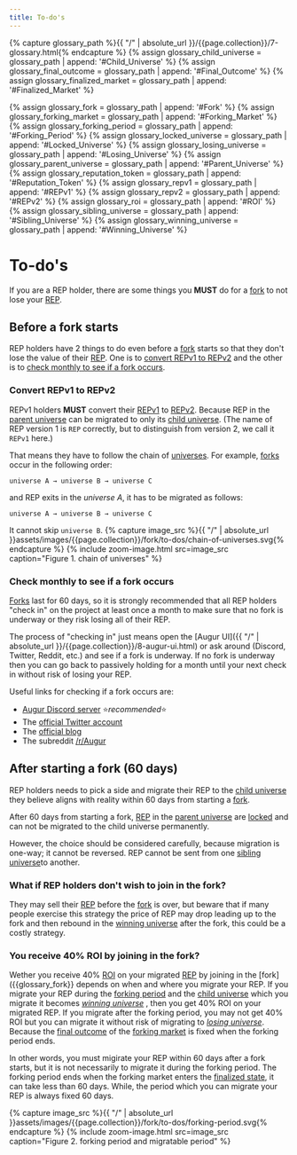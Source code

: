 ```yaml
---
title: To-do's
---
```

{% capture glossary_path %}{{ "/" | absolute_url }}/{{page.collection}}/7-glossary.html{% endcapture %}
{% assign glossary_child_universe = glossary_path | append: '#Child_Universe' %}
{% assign glossary_final_outcome = glossary_path | append: '#Final_Outcome' %}
{% assign glossary_finalized_market = glossary_path | append: '#Finalized_Market' %}

{% assign glossary_fork = glossary_path | append: '#Fork' %}
{% assign glossary_forking_market = glossary_path | append: '#Forking_Market' %}
{% assign glossary_forking_period = glossary_path | append: '#Forking_Period' %}
{% assign glossary_locked_universe = glossary_path | append: '#Locked_Universe' %}
{% assign glossary_losing_universe = glossary_path | append: '#Losing_Universe' %}
{% assign glossary_parent_universe = glossary_path | append: '#Parent_Universe' %}
{% assign glossary_reputation_token = glossary_path | append: '#Reputation_Token' %}
{% assign glossary_repv1 = glossary_path | append: '#REPv1' %}
{% assign glossary_repv2 = glossary_path | append: '#REPv2' %}
{% assign glossary_roi = glossary_path | append: '#ROI' %}
{% assign glossary_sibling_universe = glossary_path | append: '#Sibling_Universe' %}
{% assign glossary_winning_universe = glossary_path | append: '#Winning_Universe' %}

# To-do's
If you are a REP holder, there are some things you **MUST** do for a [fork]({{glossary_fork}}) to not lose your [REP]({{glossary_reputation_token}}).

## Before a fork starts
REP holders have 2 things to do even before a [fork]({{glossary_fork}}) starts so that they don't lose the value of their [REP]({{glossary_reputation_token}}). One is to [convert REPv1 to REPv2](#convert-repv1-to-repv2) and the other is to [check monthly to see if a fork occurs](#check-monthly-to-see-if-a-fork-occurs).

### Convert REPv1 to REPv2
REPv1 holders **MUST** convert their [REPv1]({{glossary_repv1}}) to [REPv2]({{glossary_repv2}}). Because REP in the [parent universe]({{glossary_parent_universe}}) can be migrated to only its [child universe]({{glossary_child_universe}}).  (The name of REP version 1 is `REP` correctly, but to distinguish from version 2, we call it `REPv1` here.)

That means they have to follow the chain of [universes]({{glossary_universe}}). For example, [forks]({{glossary_fork}}) occur in the following order:
```
universe A → universe B → universe C
```
and REP exits in the *universe A*, it has to be migrated as follows: 
```
universe A → universe B → universe C
```
It cannot skip `universe B`.
{% capture image_src %}{{ "/" | absolute_url }}assets/images/{{page.collection}}/fork/to-dos/chain-of-universes.svg{% endcapture %}
{% include zoom-image.html src=image_src caption="Figure 1. chain of universes" %}

### Check monthly to see if a fork occurs
[Forks]({{glossary_fork}}) last for 60 days, so it is strongly recommended that all REP holders "check in" on the project at least once a month to make sure that no fork is underway or they risk losing all of their REP.

The process of "checking in" just means open the [Augur UI]({{ "/" | absolute_url }}/{{page.collection}}/8-augur-ui.html) or ask around (Discord, Twitter, Reddit, etc.) and see if a fork is underway. If no fork is underway then you can go back to passively holding for a month until your next check in without risk of losing your REP.

Useful links for checking if a fork occurs are:
 - [Augur Discord server](https://discord.gg/guXC9Bd4)  ⭐*recommended*⭐
 - The [official Twitter account](https://twitter.com/augurproject)
 - The [official blog](https://augur.net/blog)
 - The subreddit [/r/Augur](https://www.reddit.com/r/Augur/)

## After starting a fork (60 days)
REP holders needs to pick a side and migrate their REP to the [child universe]({{glossary_child_universe}}) they believe aligns with reality within 60 days from starting a [fork]({{glossary_fork}}).

After 60 days from starting a fork, [REP]({{glossary_reputation_token}}) in the [parent universe]({{glossary_parent_universe}}) are [locked]({{glossary_locked_universe}}) and can not be migrated to the child universe permanently.

However, the choice should be considered carefully, because migration is one-way; it cannot be reversed. REP cannot be sent from one [sibling universe]({{glossary_sibling_universe}}])to another.

### What if REP holders don't wish to join in the fork?
They may sell their [REP]({{glossary_reputation_token}}) before the [fork]({{glossary_fork}}) is over, but beware that if many people exercise this strategy the price of REP may drop leading up to the fork and then rebound in the [winning universe]({{glossary_winning_universe}}) after the fork, this could be a costly strategy.

### You receive 40% ROI by joining in the fork?
Wether you receive 40% [ROI]({{glossary_roi}}) on your migrated [REP]({{glossary_reputation_token}}) by joining in the [fork]({{glossary_fork}} depends on when and where you migrate your REP. If you migrate your REP during the [forking period]({{glossary_forking_period}}) and the [child universe]({{glossary_child_universe}}) which you migrate it becomes [*winning universe*]({{glossary_winning_universe}}) , then you get 40% ROI on your migrated REP. If you migrate after the forking period, you may not get 40% ROI but you can migrate it without risk of migrating to [*losing universe*]({{glossary_losing_universe}}). Because the [final outcome]({{glossary_final_outcome}}) of the [forking market]({{glossary_forking_market}}) is fixed when the forking period ends.

In other words, you must migirate your REP within 60 days after a fork starts, but it is not necessarily to migrate it during the forking period. The forking period ends when the forking market enters the [finalized state]({{glossary_finalized_market}}), it can take less than 60 days. While, the period which you can migrate your REP is always fixed 60 days.

{% capture image_src %}{{ "/" | absolute_url }}assets/images/{{page.collection}}/fork/to-dos/forking-period.svg{% endcapture %}
{% include zoom-image.html src=image_src caption="Figure 2. forking period and migratable period" %}
